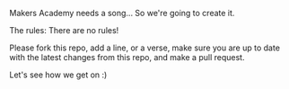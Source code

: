 Makers Academy needs a song... So we're going to create it.

The rules: There are no rules!

Please fork this repo, add a line, or a verse, make sure you are up to date with the latest changes from this repo, and make a pull request.

Let's see how we get on :)
